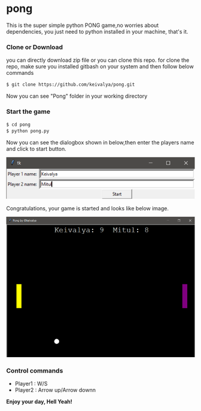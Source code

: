 # pong

This is the super simple python PONG game,no worries about dependencies, you just need to python installed in your machine, that's it.

 


### Clone or Download

you can directly download zip file or you can clone this repo.
for clone the repo, make sure you installed gitbash on your system and then follow below commands

```sh
$ git clone https://github.com/keivalya/pong.git
```

Now you can see "Pong" folder in your working directory


### Start the game

```sh
$ cd pong
$ python pong.py
```


Now you can see the dialogbox shown in below,then enter the players name and click to start button.

![](screenshots/name.PNG)

Congratulations, your game is started and looks like below image.

![](screenshots/pong.png)

### Control commands

 - Player1 : W/S 
 - Player2 : Arrow up/Arrow downn
 
 
 
 
 **Enjoy your day, Hell Yeah!**
